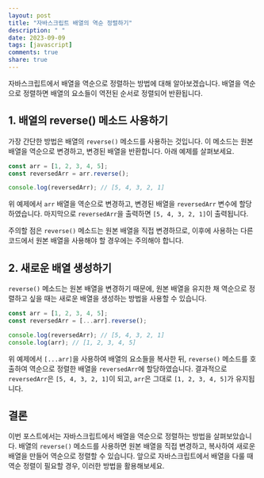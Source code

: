 ```yaml
---
layout: post
title: "자바스크립트 배열의 역순 정렬하기"
description: " "
date: 2023-09-09
tags: [javascript]
comments: true
share: true
---
```


자바스크립트에서 배열을 역순으로 정렬하는 방법에 대해 알아보겠습니다. 배열을 역순으로 정렬하면 배열의 요소들이 역전된 순서로 정렬되어 반환됩니다.

## 1. 배열의 reverse() 메소드 사용하기

가장 간단한 방법은 배열의 `reverse()` 메소드를 사용하는 것입니다. 이 메소드는 원본 배열을 역순으로 변경하고, 변경된 배열을 반환합니다. 아래 예제를 살펴보세요.

```javascript
const arr = [1, 2, 3, 4, 5];
const reversedArr = arr.reverse();

console.log(reversedArr); // [5, 4, 3, 2, 1]
```

위 예제에서 `arr` 배열을 역순으로 변경하고, 변경된 배열을 `reversedArr` 변수에 할당하였습니다. 마지막으로 `reversedArr`을 출력하면 `[5, 4, 3, 2, 1]`이 출력됩니다.

주의할 점은 `reverse()` 메소드는 원본 배열을 직접 변경하므로, 이후에 사용하는 다른 코드에서 원본 배열을 사용해야 할 경우에는 주의해야 합니다.

## 2. 새로운 배열 생성하기

`reverse()` 메소드는 원본 배열을 변경하기 때문에, 원본 배열을 유지한 채 역순으로 정렬하고 싶을 때는 새로운 배열을 생성하는 방법을 사용할 수 있습니다.

```javascript
const arr = [1, 2, 3, 4, 5];
const reversedArr = [...arr].reverse();

console.log(reversedArr); // [5, 4, 3, 2, 1]
console.log(arr); // [1, 2, 3, 4, 5]
```

위 예제에서 `[...arr]`을 사용하여 배열의 요소들을 복사한 뒤, `reverse()` 메소드를 호출하여 역순으로 정렬한 배열을 `reversedArr`에 할당하였습니다. 결과적으로 `reversedArr`은 `[5, 4, 3, 2, 1]`이 되고, `arr`은 그대로 `[1, 2, 3, 4, 5]`가 유지됩니다.

## 결론

이번 포스트에서는 자바스크립트에서 배열을 역순으로 정렬하는 방법을 살펴보았습니다. 배열의 `reverse()` 메소드를 사용하면 원본 배열을 직접 변경하고, 복사하여 새로운 배열을 만들어 역순으로 정렬할 수 있습니다. 앞으로 자바스크립트에서 배열을 다룰 때 역순 정렬이 필요할 경우, 이러한 방법을 활용해보세요.